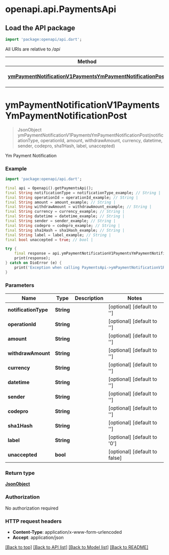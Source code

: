 # openapi.api.PaymentsApi

## Load the API package
```dart
import 'package:openapi/api.dart';
```

All URIs are relative to */api*

Method | HTTP request | Description
------------- | ------------- | -------------
[**ymPaymentNotificationV1PaymentsYmPaymentNotificationPost**](PaymentsApi.md#ympaymentnotificationv1paymentsympaymentnotificationpost) | **POST** /v1/payments/ym/payment_notification | Ym Payment Notification


# **ymPaymentNotificationV1PaymentsYmPaymentNotificationPost**
> JsonObject ymPaymentNotificationV1PaymentsYmPaymentNotificationPost(notificationType, operationId, amount, withdrawAmount, currency, datetime, sender, codepro, sha1Hash, label, unaccepted)

Ym Payment Notification

### Example
```dart
import 'package:openapi/api.dart';

final api = Openapi().getPaymentsApi();
final String notificationType = notificationType_example; // String | 
final String operationId = operationId_example; // String | 
final String amount = amount_example; // String | 
final String withdrawAmount = withdrawAmount_example; // String | 
final String currency = currency_example; // String | 
final String datetime = datetime_example; // String | 
final String sender = sender_example; // String | 
final String codepro = codepro_example; // String | 
final String sha1Hash = sha1Hash_example; // String | 
final String label = label_example; // String | 
final bool unaccepted = true; // bool | 

try {
    final response = api.ymPaymentNotificationV1PaymentsYmPaymentNotificationPost(notificationType, operationId, amount, withdrawAmount, currency, datetime, sender, codepro, sha1Hash, label, unaccepted);
    print(response);
} catch on DioError (e) {
    print('Exception when calling PaymentsApi->ymPaymentNotificationV1PaymentsYmPaymentNotificationPost: $e\n');
}
```

### Parameters

Name | Type | Description  | Notes
------------- | ------------- | ------------- | -------------
 **notificationType** | **String**|  | [optional] [default to '']
 **operationId** | **String**|  | [optional] [default to '']
 **amount** | **String**|  | [optional] [default to '']
 **withdrawAmount** | **String**|  | [optional] [default to '']
 **currency** | **String**|  | [optional] [default to '']
 **datetime** | **String**|  | [optional] [default to '']
 **sender** | **String**|  | [optional] [default to '']
 **codepro** | **String**|  | [optional] [default to '']
 **sha1Hash** | **String**|  | [optional] [default to '']
 **label** | **String**|  | [optional] [default to '0']
 **unaccepted** | **bool**|  | [optional] [default to false]

### Return type

[**JsonObject**](JsonObject.md)

### Authorization

No authorization required

### HTTP request headers

 - **Content-Type**: application/x-www-form-urlencoded
 - **Accept**: application/json

[[Back to top]](#) [[Back to API list]](../README.md#documentation-for-api-endpoints) [[Back to Model list]](../README.md#documentation-for-models) [[Back to README]](../README.md)


